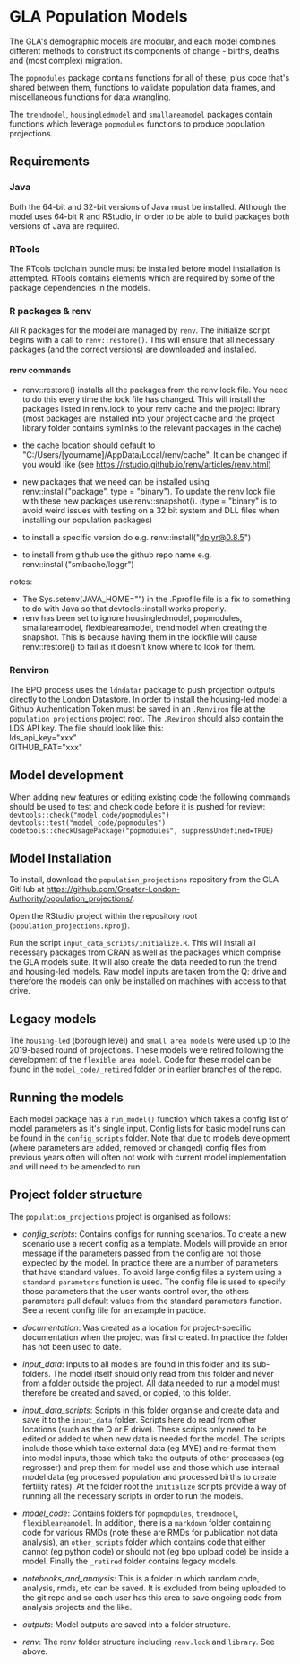 # GLA Population Models

The GLA's demographic models are modular, and each model combines different methods to construct its components of change - births, deaths and (most complex) migration.

The `popmodules` package contains functions for all of these, plus code that's shared between them, functions to validate population data frames, and miscellaneous functions for data wrangling.

The `trendmodel`, `housingledmodel` and `smallareamodel` packages contain functions which leverage `popmodules` functions to produce population projections.


## Requirements

### Java
Both the 64-bit and 32-bit versions of Java must be installed. Although the model uses 64-bit R and RStudio, in order to be able to build packages both 
versions of Java are required.

### RTools
The RTools toolchain bundle must be installed before model installation is attempted. RTools contains elements which are required by some of the package dependencies in the models.

### R packages & renv
All R packages for the model are managed by `renv`. The initialize script begins with a call to `renv::restore()`. This will ensure that all necessary packages (and the correct versions) are downloaded and installed.


#### renv commands
- renv::restore() installs all the packages from the renv lock file.  You need to do this every time the lock file has changed.  This will install the packages listed in renv.lock to your renv cache and the project library (most packages are installed into your project cache and the project library folder contains symlinks to the relevant packages in the cache)

- the cache location should default to "C:/Users/[yourname]/AppData/Local/renv/cache".  It can be changed if you would like (see https://rstudio.github.io/renv/articles/renv.html)

- new packages that we need can be installed using renv::install("package", type = "binary").  To update the renv lock file with these new packages use renv::snapshot(). (type = "binary" is to avoid weird issues with testing on a 32 bit system and DLL files when installing our population packages)

- to install a specific version do e.g. renv::install("dplyr@0.8.5")

- to install from github use the github repo name e.g. renv::install("smbache/loggr")

notes:
- The Sys.setenv(JAVA_HOME="") in the .Rprofile file is a fix to something to do with Java so that devtools::install works properly. 
- renv has been set to ignore housingledmodel, popmodules, smallareamodel, flexibleareamodel, trendmodel when creating the snapshot.
This is because having them in the lockfile will cause renv::restore() to fail as it doesn't know where to look for them.


### Renviron
The BPO process uses the `ldndatar` package to push projection outputs directly to the London Datastore. In order to install the housing-led model a Github Authentication Token must be saved in an `.Renviron` file at the `population_projections` project root. The `.Reviron` should also contain the LDS API key. The file should look like this:\
lds_api_key="xxx"\
GITHUB_PAT="xxx"


## Model development

When adding new features or editing existing code the following commands should be used to test and check code before it is pushed for review:\
`devtools::check("model_code/popmodules")`\
`devtools::test("model_code/popmodules")`\
`codetools::checkUsagePackage("popmodules", suppressUndefined=TRUE)`


## Model Installation

To install, download the `population_projections` repository from the GLA GitHub at https://github.com/Greater-London-Authority/population_projections/.

Open the RStudio project within the repository root (`population_projections.Rproj`).

Run the script `input_data_scripts/initialize.R`. This will install all necessary packages from CRAN as well as the packages which comprise the GLA models suite. It will also create the data needed to run the trend and housing-led models. Raw model inputs are taken from the Q: drive and therefore the models can only be installed on machines with access to that drive.

## Legacy models
The `housing-led` (borough level) and `small area models` were used up to the 2019-based round of projections. These models were retired following the development of the `flexible area model`. Code for these model can be found in the `model_code/_retired` folder or in earlier branches of the repo.

## Running the models

Each model package has a `run_model()` function which takes a config list of model parameters as it's single input. Config lists for basic model runs can be found in the `config_scripts` folder. Note that due to models development (where parameters are added, removed or changed) config files from previous years often will often not work with current model implementation and will need to be amended to run.


## Project folder structure

The `population_projections` project is organised as follows:

- *config_scripts*: Contains configs for running scenarios. To create a new scenario use a recent config as a template. Models will provide an error message if the parameters passed from the config are not those expected by the model. In practice there are a number of parameters that have standard values. To avoid large config files a system using a `standard parameters` function is used. The config file is used to specify those parameters that the user wants control over, the others parameters pull default values from the standard parameters function. See a recent config file for an example in pactice.

- *documentation*: Was created as a location for project-specific documentation when the project was first created. In practice the folder has not been used to date.

- *input_data*: Inputs to all models are found in this folder and its sub-folders. The model itself should only read from this folder and never from a folder outside the project. All data needed to run a model must therefore be created and saved, or copied, to this folder.

- *input_data_scripts*: Scripts in this folder organise and create data and save it to the `input_data` folder. Scripts here do read from other locations (such as the Q or E drive). These scripts only need to be edited or added to when new data is needed for the model. The scripts include those which take external data (eg MYE) and re-format them into model inputs, those which take the outputs of other processes (eg regrosser) and prep them for model use and those which use internal model data (eg processed population and processed births to create fertility rates). At the folder root the `initialize` scripts provide a way of running all the necessary scripts in order to run the models.

- *model_code*: Contains folders for `popmopdules`, `trendmodel`, `flexibleareamodel`. In addition, there is a `markdown` folder containing code for various RMDs (note these are RMDs for publication not data analysis), an `other_scripts` folder which contains code that either cannot (eg python code) or should not (eg bpo upload code) be inside a model. Finally the `_retired` folder contains legacy models.
 
- *notebooks_and_analysis*: This is a folder in which random code, analysis, rmds, etc can be saved. It is excluded from being uploaded to the git repo and so each user has this area to save ongoing code from analysis projects and the like.

- *outputs*: Model outputs are saved into a folder structure.

- *renv*: The renv folder structure including `renv.lock` and `library`. See above.
